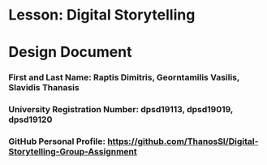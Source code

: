 # Lesson: Digital Storytelling
# Design Document

### First and Last Name: Raptis Dimitris, Georntamilis Vasilis, Slavidis Thanasis
### University Registration Number: dpsd19113, dpsd19019, dpsd19120
### GitHub Personal Profile: https://github.com/ThanosSl/Digital-Storytelling-Group-Assignment
